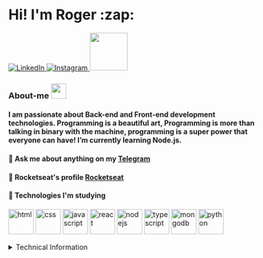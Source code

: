 <h1>Hi! I'm Roger :zap:</h1>

<a href="https://www.linkedin.com/in/roger-luiz-8361981b2/">
  <img src="https://img.shields.io/badge/Linkedin-%230077B5.svg?&style=flat-square&logo=linkedin&logoColor=white" alt="LinkedIn">
</a>

<a href="https://www.instagram.com/rogersluiz_/">
  <img src="https://img.shields.io/badge/Instagram-%23E4405F.svg?&style=flat-square&logo=instagram&logoColor=white" alt="Instagram">
</a>

<a href="https://twitter.com/AB4NT5S">
  <img src="https://img.shields.io/badge/twitter-%231DA1F2.svg?&style=for-the-badge&logo=twitter&logoColor=white" width="75px">
</a>

### About-me <img src="https://github.com/TheDudeThatCode/TheDudeThatCode/raw/master/Assets/Developer.gif" width="30px">

#### I am passionate about Back-end and Front-end development technologies. Programming is a beautiful art, Programming is more than talking in binary with the machine, programming is a super power that everyone can have! I’m currently learning Node.js.

#### :speech_balloon: Ask me about anything on my [Telegram](https://t.me/AB4NT5S) <br>
#### :rocket: Rocketseat's profile [Rocketseat](https://app.rocketseat.com.br/me/rogerluiz)
#### :purple_heart: Technologies I'm studying
 <p align="left">
  <img src="https://devicons.github.io/devicon/devicon.git/icons/html5/html5-original-wordmark.svg" alt="html" width="50" height="50"/>
  <img src="https://devicons.github.io/devicon/devicon.git/icons/css3/css3-original-wordmark.svg" alt="css" width="50" height="50"/>
  <img src="https://devicons.github.io/devicon/devicon.git/icons/javascript/javascript-original.svg" alt="javascript" width="50" height="50"/> 
  <img src="https://devicons.github.io/devicon/devicon.git/icons/react/react-original-wordmark.svg" alt="react" width="50" height="50"/>
  <img src="https://devicons.github.io/devicon/devicon.git/icons/nodejs/nodejs-original.svg" alt="nodejs" width="50" height="50"/>
  <img src="https://devicons.github.io/devicon/devicon.git/icons/typescript/typescript-original.svg" alt="typescript" width="50" height="50"/>
  <img src="https://devicons.github.io/devicon/devicon.git/icons/mongodb/mongodb-original.svg" alt="mongodb" width="50" height="50"/>
  <img src="https://devicons.github.io/devicon/devicon.git/icons/python/python-original.svg" alt="python" width="50" height="50"/>
</p>

<details>
  <summary>Technical Information</summary>
  <p align="center">
    <img src="https://github-readme-stats.anuraghazra1.vercel.app/api/top-langs/?username=Rogerluiz0&layout=compact"/> <img alt="Roger's Github Stats" src="https://github-readme-stats.vercel.app/api?username=Rogerluiz0&show_icons=true&hide_border=false&count_private=true"/>
  </p>
</details>


